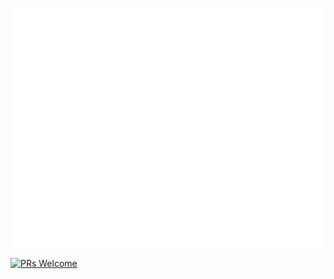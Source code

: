 <!-- If you're using "main" as default branch -->
![Metrics](https://github.com/jimcru21/jimcru21/blob/main/github-metrics.svg)

[![PRs Welcome](https://img.shields.io/badge/PRs-welcome-brightgreen.svg?style=flat-square)](http://makeapullrequest.com)
